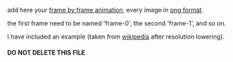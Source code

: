 add here your [frame by frame animation](https://en.wikipedia.org/wiki/Stop_motion), every image in [png format](https://en.wikipedia.org/wiki/Portable_Network_Graphics).

the first frame need to be named 'frame-0', the second 'frame-1', and so on.

I have included an example (taken from [wikipedia](https://upload.wikimedia.org/wikipedia/commons/a/a4/Moving_Penny.gif) after resolution lowering).

#### DO NOT DELETE THIS FILE

